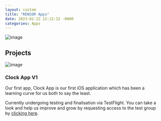```yaml
---
layout: custom
title: "RENSOR Apps"
date: 2023-02-22 12:12:12 -0000
categories: Apps
---
```


![image](https://user-images.githubusercontent.com/92299/220574713-c0d4f0c3-a284-410f-a59e-d3b5a84e47ba.png)

## Projects

![image](https://user-images.githubusercontent.com/92299/220574806-efecbde8-0ea5-4b81-bddf-9fe7b43da2ee.png)

### Clock App V1

Our first app, Clock App is our first iOS application which has been a learning curve for us both to say the least.
 
Currently undergoing testing and finalisation via TestFlight. You can take a look and help us improve and grow by
requesting access to the test group by [clicking here](https://testflight.apple.com/join/hnngxtcL). 

